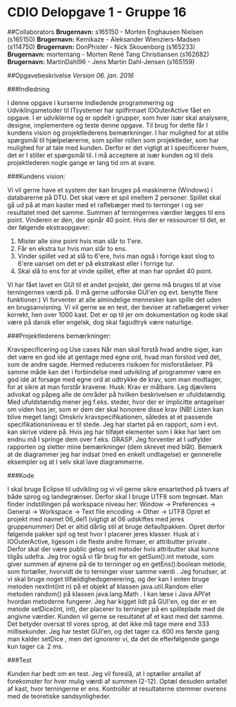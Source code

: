 # CDIO Delopgave 1 - Gruppe 16

##Collaborators
**Brugernavn:** s165150 - Morten Enghausen Nielsen (s165150)
**Brugernavn:** Kemikaze - Aleksander Wienziers-Madsen (s114750)
**Brugernavn:** DonPhister - Nick Skouenborg (s165233)
**Brugernavn:** mortentang - Morten René Tang Christiansen (s162682)
**Brugernavn:** MartinDahl96 - Jens Martin Dahl-Jensen (s165159)

##Opgavebeskrivelse 
*Version 06. jan. 2016*

###Indledning

I denne opgave i kurserne Indledende programmering og Udviklingsmetoder til ITsystemer
har spilfirmaet IOOuterActive fået en opgave. I er udviklerne og er opdelt i grupper, som hver især skal
analysere, designe, implementere og teste denne opgave. Til brug for dette får I kundens vision og
projektlederens bemærkninger. I har mulighed for at stille spørgsmål til hjælpelærerne, som spiller
rollen som projektleder, som har mulighed for at tale med kunden. Derfor er det vigtigt at I
specificerer hvem, det er I stiller et spørgsmål til. I må acceptere at især kunden og til dels
projektlederen nogle gange er lang tid om at svare.

###Kundens vision:

Vi vil gerne have et system der kan bruges på maskinerne (Windows) i databarerne på DTU. Det skal
være et spil imellem 2 personer. Spillet skal gå ud på at man kaster med et raflebæger med to
terninger i og ser resultatet med det samme. Summen af terningernes værdier lægges til ens point.
Vinderen er den, der opnår 40 point. Hvis der er ressourcer til det, er der følgende ekstraopgaver:

1. Mister alle sine point hvis man slår to 1'ere.
2. Får en ekstra tur hvis man slår to ens.
3. Vinder spillet ved at slå to 6'ere, hvis man også i forrige kast slog to 6'ere uanset om
   det er på ekstrakast eller i forrige tur.
4. Skal slå to ens for at vinde spillet, efter at man har opnået 40 point.

Vi har fået lavet en GUI til et andet projekt, der gerne må bruges til at vise terningernes værdi på. (I
må gerne udforske GUI'en og evt. benytte flere funktioner.)
Vi forventer at alle almindelige mennesker kan spille det uden en brugsanvisning.
Vi vil gerne se en test, der beviser at raflebægeret virker korrekt, hen over 1000 kast.
Det er op til jer om dokumentation og kode skal være på dansk eller engelsk, dog skal fagudtryk
være naturlige.

###Projektlederens bemærkninger:

Kravspecificering og Use cases
Når man skal forstå hvad andre siger, kan det være en god ide at gentage med egne ord, hvad man
forstod ved det, som de andre sagde. Hermed reduceres risikoen for misforståelser. På samme
måde kan det i forbindelse med udvikling af programmer være en god idé at forsøge med egne ord
at udtrykke de krav, som man modtager, for at sikre at man forstår kravene.
Husk: Krav er målbare.
Leg djævlens advokat og påpeg alle de områder på hvilken beskrivelsen er ufuldstændig. Med
ufuldstændig mener jeg f.eks. steder, hvor der er implicitte antagelser om viden hos jer, som er
dem der skal honorere disse krav (NB! Listen kan blive meget lang)
Omskriv kravspecifikationen, således at et passende specifikationsniveau er til stede.
Jeg har startet på en rapport, som i evt. kan skrive videre på. Hvis jeg har tilføjet elementer som I
ikke har lært om endnu må I springe dem over f.eks. GRASP.
Jeg forventer at I udfylder rapporten og sletter mine bemærkninger (dem skrevet med blåt).
Bemærk at de diagrammer jeg har indsat (med en enkelt undtagelse) er gennerelle eksempler og at
I selv skal lave diagrammerne.

###Kode

I skal bruge Eclipse til udvikling og vi vil gerne sikre ensartethed på tværs af både sprog og
landegrænser. Derfor skal I bruge UTF8
som tegnsæt. Man finder indstillingen på workspace
niveau her:
Window → Preferences → General → Workspace → Text file encoding → Other → UTF8
Opret et projekt med navnet 06_del1 (vigtigt at 06 udskiftes med jeres gruppenummer)
Det er altid dårlig stil at bruge defaultpakken.
Opret derfor følgende pakker spil og test
hvor I placerer jeres klasser.
Husk at i IOOuterActive, ligesom i de fleste andre firmaer, er attributter private . Derfor skal
der være public getog
set metoder hvis attributter skal kunne tilgås udefra. Jeg tror også vi
får brug for en getSum():int metode, som giver summen af øjnene på de to terninger og en
getEns():boolean metode, som fortæller, hvorvidt de to terninger viser samme værdi .
Jeg forudser, at vi skal bruge noget tilfældighedsgenerering, og der kan I enten bruge metoden
nextInt(int n) på et objekt af klassen java.util.Random eller metoden random()
på klassen java.lang.Math . I kan læse i Java API’et hvordan metoderne fungerer.
Jeg har kigget lidt på GUI'en, og der er en metode setDice(int, int), der placerer to
terninger på en spilleplade med de angivne værdier.
Kunden vil gerne se resultatet af et kast med det samme. Det betyder oversat til vores sprog, at det
ikke må tage mere end 333 millisekunder. Jeg har testet GUI'en, og det tager ca. 600 ms første
gang man kalder setDice , men det ignorerer vi, da det de efterfølgende gange kun tager ca. 2
ms.

###Test

Kunden har bedt om en test. Jeg vil foreslå, at I optæller antallet af forekomster for hver mulig
værdi af summen (2-12).
Optæl desuden antallet af kast, hvor terningerne er ens. Kontrollér at
resultaterne stemmer overens med de teoretiske sandsynligheder.
